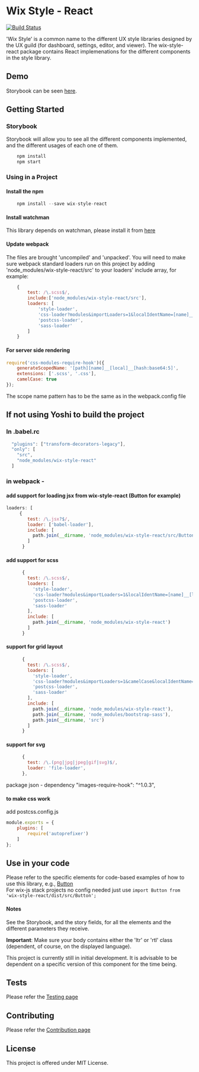 # Wix Style - React

[![Build Status](https://travis-ci.org/wix/wix-style-react.svg?branch=master)](https://travis-ci.org/wix/wix-style-react)

'Wix Style' is a common name to the different UX style libraries designed by the UX guild (for dashboard, settings, editor, and viewer). The wix-style-react package contains React implemenations for the different components in the style library.

## Demo
Storybook can be seen [here](https://wix.github.io/wix-style-react/?selectedKind=1.%20Inputs&selectedStory=1.1%20Standard&full=0&down=0&left=1&panelRight=0).

## Getting Started
### Storybook
Storybook will allow you to see all the different components implemented, and the different usages of each one of them.
```javascript
    npm install
    npm start
```
### Using in a Project
#### Install the npm
```javascript
    npm install --save wix-style-react
```
#### Install watchman
This library depends on watchman, please install it from [here](https://facebook.github.io/watchman/docs/install.html)

#### Update webpack
The files are brought 'uncompiled' and 'unpacked'. You will need to make sure webpack standard loaders run on this project by adding 'node_modules/wix-style-react/src' to your loaders' include array, for example:
```javascript
    {
        test: /\.scss$/,
        include:['node_modules/wix-style-react/src'],
        loaders: [
            'style-loader',
            'css-loader?modules&importLoaders=1&localIdentName=[name]__[local]___[hash:base64:5]',
            'postcss-loader',
            'sass-loader'
        ]
    }
```

#### For server side rendering
```javascript
require('css-modules-require-hook')({
    generateScopedName: '[path][name]__[local]__[hash:base64:5]',
    extensions: ['.scss', '.css'],
    camelCase: true
});
```
The scope name pattern has to be the same as in the webpack.config file

## If not using Yoshi to build the project
### In .babel.rc
```javascript
  "plugins": ["transform-decorators-legacy"],
  "only": [
    "src",
    "node_modules/wix-style-react"
  ]
```
### in webpack - 
#### add support for loading jsx from wix-style-react (Button for example)
```javascript
loaders: [
     {
        test: /\.jsx?$/,
        loader: ['babel-loader'],
        include: [
          path.join(__dirname, 'node_modules/wix-style-react/src/Button')
        ]
      }
```
#### add support for scss
```javascript
      {
        test: /\.scss$/,
        loaders: [
          'style-loader',
          'css-loader?modules&importLoaders=1&localIdentName=[name]__[local]___[hash:base64:5]',
          'postcss-loader',
          'sass-loader'
        ],
        include: [
          path.join(__dirname, 'node_modules/wix-style-react')
        ]
      }
```

#### support for grid layout
```javascript
      {
        test: /\.scss$/,
        loaders: [
          'style-loader',
          'css-loader?modules&importLoaders=1&camelCase&localIdentName=[name]__[local]__[hash:base64:5]',
          'postcss-loader',
          'sass-loader'
        ],
        include: [
          path.join(__dirname, 'node_modules/wix-style-react'),
          path.join(__dirname, 'node_modules/bootstrap-sass'),
          path.join(__dirname, 'src')
        ]
      }
```
#### support for svg
```javascript
      {
        test: /\.(png|jpg|jpeg|gif|svg)$/,
        loader: 'file-loader',
      },
```
package json - dependency 
"images-require-hook": "^1.0.3",

#### to make css work
add postcss.config.js

```javascript
module.exports = {
    plugins: [
        require('autoprefixer')
    ]
};
```

## Use in your code
Please refer to the specific elements for code-based examples of how to use this library, e.g., [Button](https://wix.github.io/wix-style-react/?selectedKind=3.%20Buttons&selectedStory=3.1%20Standard&full=0&down=0&left=1&panelRight=0)  
For wix-js stack projects no config needed just use ```import Button from 'wix-style-react/dist/src/Button';```


#### Notes
See the Storybook, and the story fields, for all the elements and the different parameters they receive.

__Important__: Make sure your body contains either the 'ltr' or 'rtl' class (dependent, of course, on the displayed language).

This project is currently still in initial development. It is advisable to be dependent on a specific version of this component for the time being.

## Tests
Please refer the [Testing page](https://wix.github.io/wix-style-react/?selectedKind=Introduction&selectedStory=Testing&full=0&down=0&left=1&panelRight=0)

## Contributing
Please refer the [Contribution page](https://wix.github.io/wix-style-react/?selectedKind=Introduction&selectedStory=Contribution&full=0&down=0&left=1&panelRight=0)

## License
This project is offered under MIT License.
